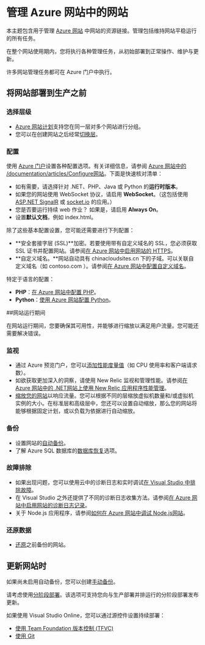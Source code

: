 <properties 
	pageTitle="管理 Azure 网站中的网站" 
	description="用于管理 Azure 网站中网站的资源链接。" 
	services="app-service\web" 
	documentationCenter="" 
	authors="erikre" 
	manager="wpickett" 
	editor=""/>

<tags 
	ms.service="app-service-web" 
	ms.date="07/31/2015" 
	wacn.date="10/03/2015"/>

# 管理 Azure 网站中的网站

本主题包含用于管理 [Azure 网站](/documentation/services/web-sites/) 中网站的资源链接。管理包括维持网站平稳运行的所有任务。

在整个网站使用期内，您将执行各种管理任务，从初始部署到正常操作、维护与更新。

许多网站管理任务都可在 Azure 门户中执行。

## 将网站部署到生产之前

### 选择层级

- [Azure 网站计划](/documentation/articles/azure-web-sites-web-hosting-plans-in-depth-overview)支持您在同一层对多个网站进行分组。
- 您可以在创建网站之后经常[切换层](/documentation/articles/web-sites-scale)。

### 配置

使用 [Azure 门户](https://manage.windowsazure.cn)设置各种配置选项。有关详细信息，请参阅 [Azure 网站中的 /documentation/articles/Configure网站](/documentation/articles/web-sites-configure)。下面是快速核对清单：

- 如有需要，请选择针对 .NET、PHP、Java 或 Python 的**运行时版本**。
- 如果您的网站使用 WebSocket 协议，请启用 **WebSocket**。（这包括使用 [ASP.NET SignalR](http://www.asp.net/signalr) 或 [socket.io](/documentation/articles/web-sites-nodejs-chat-app-socketio) 的应用。）
- 您是否要运行持续 web 作业？ 如果是，请启用 **Always On**。
- 设置**默认文档**，例如 index.html。

除了这些基本配置设置，您可能还需要进行下列配置：

- **安全套接字层 (SSL)**加密。若要使用带有自定义域名的 SSL，您必须获取 SSL 证书并配置网站。请参阅[在 Azure 网站中启用网站的 HTTPS](/documentation/articles/web-sites-configure-ssl-certificate)。
- **自定义域名。**网站自动具有 chinacloudsites.cn 下的子域。可以关联自定义域名（如 contoso.com ）。请参阅[在 Azure 网站中配置自定义域名](/documentation/articles/web-sites-custom-domain-name)。

特定于语言的配置：

- **PHP**：[在 Azure 网站中配置 PHP](/documentation/articles/web-sites-php-configure)。
- **Python**：[使用 Azure 网站配置 Python](/documentation/articles/web-sites-python-configure)。


##网站运行期间

在网站运行期间，您要确保其可用性，并能够进行缩放以满足用户流量。您可能还需要解决错误。

### 监视

- 通过 Azure 预览门户，您可以[添加性能度量值](/documentation/articles/web-sites-monitor)（如 CPU 使用率和客户端请求数）。
- 如欲获取更加深入的洞察，请使用 New Relic 监视和管理性能。请参阅[在 Azure 网站中的 .NET网站上使用 New Relic 应用程序性能管理](/documentation/articles/store-new-relic-web-sites-dotnet-application-performance-management)。
- [缩放您的网站](/documentation/articles/web-sites-scale)以响应流量。您可以根据不同的层缩放虚拟机数量和/或虚拟机实例的大小。在标准层和高级层中，您还可以设置自动缩放，那么您的网站将能够根据固定计划，或以负载为依据进行自动缩放。  
 
### 备份

- 设置网站的[自动备份](/documentation/articles/web-sites-backup)。
- 了解 Azure SQL 数据库的[数据库恢复](http://msdn.microsoft.com/zh-cn/library/azure/hh852669.aspx)选项。

### 故障排除

- 如果出现问题，您可以使用云中的诊断日志和实时调试[在 Visual Studio 中排除故障](/documentation/articles/web-sites-dotnet-troubleshoot-visual-studio#remotedebug)。 
- 在 Visual Studio 之外还提供了不同的诊断日志收集方法。请参阅[在 Azure 网站中启用网站的诊断日志记录](/documentation/articles/web-sites-enable-diagnostic-log)。
- 关于 Node.js 应用程序，请参阅[如何在 Azure 网站中调试 Node.js网站](/documentation/articles/web-sites-nodejs-debug)。

### 还原数据

- [还原](/documentation/articles/web-sites-restore)之前备份的网站。


## 更新网站时

如果尚未启用自动备份，您可以创建[手动备份](/documentation/articles/web-sites-backup)。

请考虑使用[分阶段部署](/documentation/articles/web-sites-staged-publishing)。该选项可支持您向与生产部署并排运行的分阶段部署发布更新。

如果使用 Visual Studio Online，您可以通过源控件设置持续部署：

- [使用 Team Foundation 版本控制 (TFVC)](/documentation/articles/cloud-services-continuous-delivery-use-vso) 
- [使用 Git](/documentation/articles/cloud-services-continuous-delivery-use-vso-git)
 

 
<!-- Anchors. -->


[Before you deploy your site to production]: #before-you-deploy-your-site-to-production
[While your website is running]: #while-your-website-is-running
[When you update your website]: #when-you-update-your-website

  

<!---HONumber=71-->